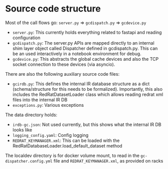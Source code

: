 # Source code structure

Most of the call flows go: `server.py` => `gcdispatch.py` => `gcdevice.py `

* `server.py`: This currently holds everything related to fastapi and
  reading configuration
* `gcdispatch.py`: The server.py APIs are mapped directly to an
  internal shim layer object called Dispatcher defined in gcdispatch.py.
  This can be an used interactively in a notebook environment for debug.
* `gcdevice.py`:  This abstracts the global cache devices and also the TCP
  socket connection to these devices (via asyncio).
  
There are also the following auxiliary source code files:
* `gcirdb.py`: This defines the internal IR database structure as a dict
  (schema/structure for this needs to be formalized). Importantly, this
  also includes the RedRatDatasetLoader class which allows reading redrat
  xml files into the internal IR DB   
* `exceptions.py`: Various exceptions

The data directory holds:
* `irdb-gc.json`: Not used currently, but this shows what the internal IR
  DB looks like
* `logging_config.yaml`: Config logging
* `REDRAT_KEYMANAGER.xml`: This can be loaded with the RedRatDatabaseLoader.load_default_dataset
  method
  
The localdev directory is for docker volume mount, to read in the `gc-dispatcher.config.yml`
file and `REDRAT_KEYMANAGER.xml`, as provided on racks

